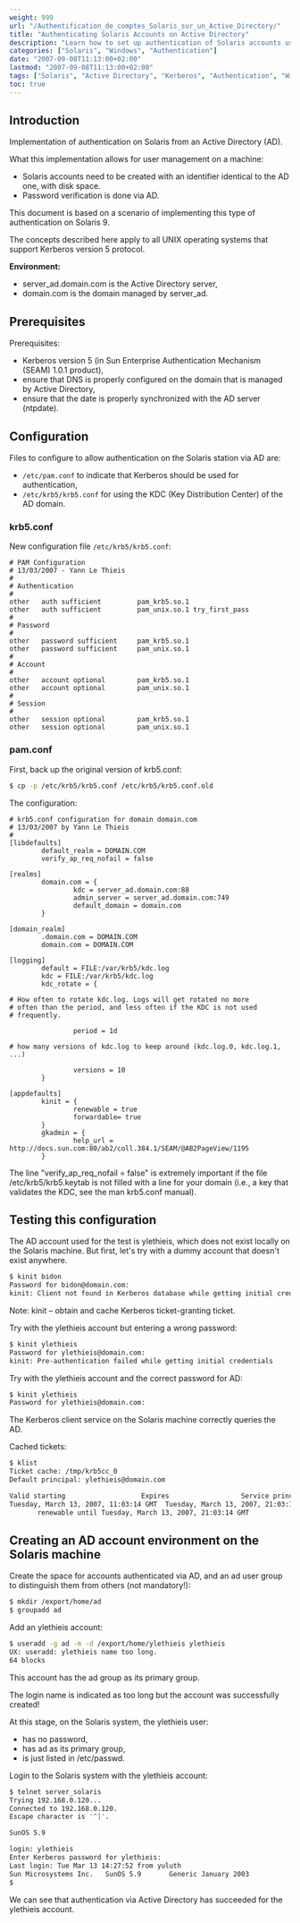 ```yaml
---
weight: 999
url: "/Authentification_de_comptes_Solaris_sur_un_Active_Directory/"
title: "Authenticating Solaris Accounts on Active Directory"
description: "Learn how to set up authentication of Solaris accounts using Windows Active Directory and the Kerberos protocol."
categories: ["Solaris", "Windows", "Authentication"]
date: "2007-09-08T11:13:00+02:00"
lastmod: "2007-09-08T11:13:00+02:00"
tags: ["Solaris", "Active Directory", "Kerberos", "Authentication", "Windows"]
toc: true
---
```


## Introduction

Implementation of authentication on Solaris from an Active Directory (AD).

What this implementation allows for user management on a machine:

- Solaris accounts need to be created with an identifier identical to the AD one, with disk space.
- Password verification is done via AD.

This document is based on a scenario of implementing this type of authentication on Solaris 9.

The concepts described here apply to all UNIX operating systems that support Kerberos version 5 protocol.

**Environment:**

- server_ad.domain.com is the Active Directory server,
- domain.com is the domain managed by server_ad.

## Prerequisites

Prerequisites:

- Kerberos version 5 (in Sun Enterprise Authentication Mechanism (SEAM) 1.0.1 product),
- ensure that DNS is properly configured on the domain that is managed by Active Directory,
- ensure that the date is properly synchronized with the AD server (ntpdate).

## Configuration

Files to configure to allow authentication on the Solaris station via AD are:

- `/etc/pam.conf` to indicate that Kerberos should be used for authentication,
- `/etc/krb5/krb5.conf` for using the KDC (Key Distribution Center) of the AD domain.

### krb5.conf

New configuration file `/etc/krb5/krb5.conf`:

```
# PAM Configuration
# 13/03/2007 - Yann Le Thieis
#
# Authentication
#
other   auth sufficient         pam_krb5.so.1
other   auth sufficient         pam_unix.so.1 try_first_pass
#
# Password
#
other   password sufficient     pam_krb5.so.1
other   password sufficient     pam_unix.so.1
#
# Account
#
other   account optional        pam_krb5.so.1
other   account optional        pam_unix.so.1
#
# Session
#
other   session optional        pam_krb5.so.1
other   session optional        pam_unix.so.1
```

### pam.conf

First, back up the original version of krb5.conf:

```bash
$ cp -p /etc/krb5/krb5.conf /etc/krb5/krb5.conf.old
```

The configuration:

```
# krb5.conf configuration for domain domain.com
# 13/03/2007 by Yann Le Thieis
#
[libdefaults]
        default_realm = DOMAIN.COM
        verify_ap_req_nofail = false

[realms]
        domain.com = {
                kdc = server_ad.domain.com:88
                admin_server = server_ad.domain.com:749
                default_domain = domain.com
        }

[domain_realm]
        .domain.com = DOMAIN.COM
        domain.com = DOMAIN.COM

[logging]
        default = FILE:/var/krb5/kdc.log
        kdc = FILE:/var/krb5/kdc.log
        kdc_rotate = {

# How often to rotate kdc.log. Logs will get rotated no more
# often than the period, and less often if the KDC is not used
# frequently.

                period = 1d

# how many versions of kdc.log to keep around (kdc.log.0, kdc.log.1, ...)

                versions = 10
        }

[appdefaults]
        kinit = {
                renewable = true
                forwardable= true
        }
        gkadmin = {
                help_url = http://docs.sun.com:80/ab2/coll.384.1/SEAM/@AB2PageView/1195
        }
```

The line "verify_ap_req_nofail = false" is extremely important if the file /etc/krb5/krb5.keytab is not filled with a line for your domain (i.e., a key that validates the KDC, see the man krb5.conf manual).

## Testing this configuration

The AD account used for the test is ylethieis, which does not exist locally on the Solaris machine. But first, let's try with a dummy account that doesn't exist anywhere.

```bash
$ kinit bidon
Password for bidon@domain.com:
kinit: Client not found in Kerberos database while getting initial credentials
```

Note: kinit – obtain and cache Kerberos ticket-granting ticket.

Try with the ylethieis account but entering a wrong password:

```bash
$ kinit ylethieis
Password for ylethieis@domain.com:
kinit: Pre-authentication failed while getting initial credentials
```

Try with the ylethieis account and the correct password for AD:

```bash
$ kinit ylethieis
Password for ylethieis@domain.com:
```

The Kerberos client service on the Solaris machine correctly queries the AD.

Cached tickets:

```bash
$ klist
Ticket cache: /tmp/krb5cc_0
Default principal: ylethieis@domain.com

Valid starting                   Expires                  Service principal
Tuesday, March 13, 2007, 11:03:14 GMT  Tuesday, March 13, 2007, 21:03:14 GMT  krbtgt/domain.com@domain.com
       renewable until Tuesday, March 13, 2007, 21:03:14 GMT
```

## Creating an AD account environment on the Solaris machine

Create the space for accounts authenticated via AD, and an ad user group to distinguish them from others (not mandatory!):

```bash
$ mkdir /export/home/ad
$ groupadd ad
```

Add an ylethieis account:

```bash
$ useradd -g ad -m -d /export/home/ylethieis ylethieis
UX: useradd: ylethieis name too long.
64 blocks
```

This account has the ad group as its primary group.

The login name is indicated as too long but the account was successfully created!

At this stage, on the Solaris system, the ylethieis user:

- has no password,
- has ad as its primary group,
- is just listed in /etc/passwd.

Login to the Solaris system with the ylethieis account:

```bash
$ telnet server_solaris
Trying 192.168.0.120...
Connected to 192.168.0.120.
Escape character is '^]'.

SunOS 5.9

login: ylethieis
Enter Kerberos password for ylethieis:
Last login: Tue Mar 13 14:27:52 from yuluth
Sun Microsystems Inc.   SunOS 5.9       Generic January 2003
$
```

We can see that authentication via Active Directory has succeeded for the ylethieis account.
